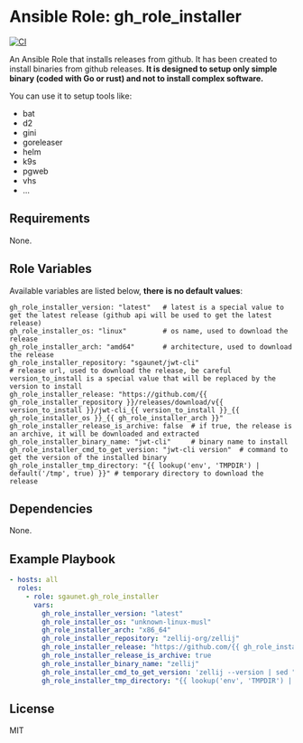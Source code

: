 # Ansible Role: gh_role_installer

[![CI](https://github.com/sgaunet/ansible-role-gh_role_installer/workflows/CI/badge.svg)](https://github.com/sgaunet/ansible-role-gh_role_installer/actions?query=workflow%3ACI)

An Ansible Role that installs releases from github. It has been created to install binaries from github releases. **It is designed to setup only simple binary (coded with Go or rust) and not to install complex software.**

You can use it to setup tools like:

* bat
* d2
* gini
* goreleaser
* helm
* k9s
* pgweb
* vhs
* ...

## Requirements

None.

## Role Variables

Available variables are listed below, **there is no default values**:

    gh_role_installer_version: "latest"   # latest is a special value to get the latest release (github api will be used to get the latest release)
    gh_role_installer_os: "linux"         # os name, used to download the release
    gh_role_installer_arch: "amd64"       # architecture, used to download the release
    gh_role_installer_repository: "sgaunet/jwt-cli"
    # release url, used to download the release, be careful version_to_install is a special value that will be replaced by the version to install
    gh_role_installer_release: "https://github.com/{{ gh_role_installer_repository }}/releases/download/v{{ version_to_install }}/jwt-cli_{{ version_to_install }}_{{ gh_role_installer_os }}_{{ gh_role_installer_arch }}"
    gh_role_installer_release_is_archive: false  # if true, the release is an archive, it will be downloaded and extracted
    gh_role_installer_binary_name: "jwt-cli"     # binary name to install
    gh_role_installer_cmd_to_get_version: "jwt-cli version"  # command to get the version of the installed binary
    gh_role_installer_tmp_directory: "{{ lookup('env', 'TMPDIR') | default('/tmp', true) }}" # temporary directory to download the release


## Dependencies

None.

## Example Playbook

```yaml
- hosts: all
  roles:
    - role: sgaunet.gh_role_installer
      vars:
        gh_role_installer_version: "latest"
        gh_role_installer_os: "unknown-linux-musl"
        gh_role_installer_arch: "x86_64"
        gh_role_installer_repository: "zellij-org/zellij"
        gh_role_installer_release: "https://github.com/{{ gh_role_installer_repository }}/releases/download/v{{ version_to_install }}/zellij-{{ gh_role_installer_arch }}-{{ gh_role_installer_os }}.tar.gz"
        gh_role_installer_release_is_archive: true
        gh_role_installer_binary_name: "zellij"
        gh_role_installer_cmd_to_get_version: 'zellij --version | sed "s#zellij ##g"'
        gh_role_installer_tmp_directory: "{{ lookup('env', 'TMPDIR') | default('/tmp', true) }}"
```

## License

MIT
